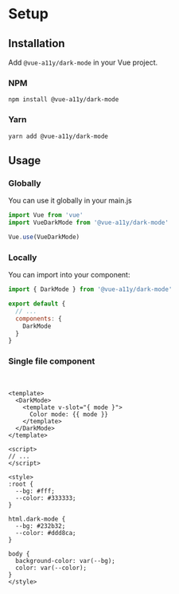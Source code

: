 # Setup

## Installation
Add `@vue-a11y/dark-mode` in your Vue project.

### NPM
```shell
npm install @vue-a11y/dark-mode
```

### Yarn
```shell
yarn add @vue-a11y/dark-mode
```

## Usage

### Globally

You can use it globally in your main.js

```javascript
import Vue from 'vue'
import VueDarkMode from '@vue-a11y/dark-mode'

Vue.use(VueDarkMode)
```

### Locally

You can import into your component:

```javascript
import { DarkMode } from '@vue-a11y/dark-mode'

export default {
  // ...
  components: {
    DarkMode
  }
}
```

### Single file component
<br>

```vue
<template>
  <DarkMode>
    <template v-slot="{ mode }">
      Color mode: {{ mode }}
    </template>
  </DarkMode>
</template>

<script>
// ...
</script>

<style>
:root {
  --bg: #fff;
  --color: #333333;
}

html.dark-mode {
  --bg: #232b32;
  --color: #ddd8ca;
}

body {
  background-color: var(--bg);
  color: var(--color);
}
</style>
```
